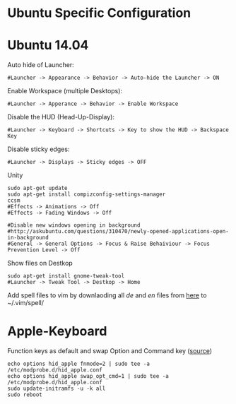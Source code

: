 Ubuntu Specific Configuration
=============================

Ubuntu 14.04
============
Auto hide of Launcher:

    #Launcher -> Appearance -> Behavior -> Auto-hide the Launcher -> ON

Enable Workspace (multiple Desktops):

    #Launcher -> Apperance -> Behavior -> Enable Workspace

Disable the HUD (Head-Up-Display):

    #Launcher -> Keyboard -> Shortcuts -> Key to show the HUD -> Backspace Key
    
Disable sticky edges:

    #Launcher -> Displays -> Sticky edges -> OFF

Unity
    
    sudo apt-get update
    sudo apt-get install compizconfig-settings-manager
    ccsm 
    #Effects -> Animations -> Off
    #Effects -> Fading Windows -> Off 
    
    #Disable new windows opening in background    
    #http://askubuntu.com/questions/310470/newly-opened-applications-open-in-background
    #General -> General Options -> Focus & Raise Behaiviour -> Focus Prevention Level -> Off

Show files on Destkop

    sudo apt-get install gnome-tweak-tool
    #Launcher -> Tweak Tool -> Destkop -> Home

Add spell files to vim by downlaoding all _de_ and _en_ files from [here](http://ftp.vim.org/vim/runtime/spell/) to ~/.vim/spell/
    
Apple-Keyboard
==============
Function keys as default and swap Option and Command key ([source](https://help.ubuntu.com/community/AppleKeyboard))

    echo options hid_apple fnmode=2 | sudo tee -a /etc/modprobe.d/hid_apple.conf
    echo options hid_apple swap_opt_cmd=1 | sudo tee -a /etc/modprobe.d/hid_apple.conf
    sudo update-initramfs -u -k all
    sudo reboot

    

